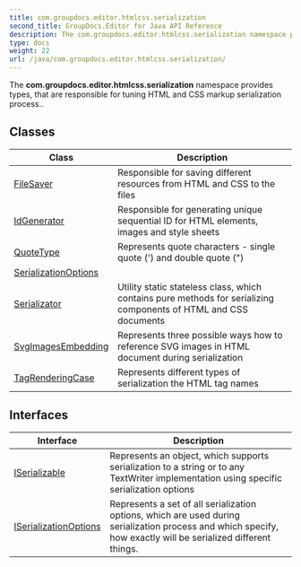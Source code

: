 ```yaml
---
title: com.groupdocs.editor.htmlcss.serialization
second_title: GroupDocs.Editor for Java API Reference
description: The com.groupdocs.editor.htmlcss.serialization namespace provides types that are responsible for tuning HTML and CSS markup serialization process..
type: docs
weight: 22
url: /java/com.groupdocs.editor.htmlcss.serialization/
---
```


The **com.groupdocs.editor.htmlcss.serialization** namespace provides types, that are responsible for tuning HTML and CSS markup serialization process..


## Classes

| Class | Description |
| --- | --- |
| [FileSaver](../com.groupdocs.editor.htmlcss.serialization/filesaver) | Responsible for saving different resources from HTML and CSS to the files |
| [IdGenerator](../com.groupdocs.editor.htmlcss.serialization/idgenerator) | Responsible for generating unique sequential ID for HTML elements, images and style sheets |
| [QuoteType](../com.groupdocs.editor.htmlcss.serialization/quotetype) | Represents quote characters - single quote (') and double quote (") |
| [SerializationOptions](../com.groupdocs.editor.htmlcss.serialization/serializationoptions) |  |
| [Serializator](../com.groupdocs.editor.htmlcss.serialization/serializator) | Utility static stateless class, which contains pure methods for serializing components of HTML and CSS documents |
| [SvgImagesEmbedding](../com.groupdocs.editor.htmlcss.serialization/svgimagesembedding) | Represents three possible ways how to reference SVG images in HTML document during serialization |
| [TagRenderingCase](../com.groupdocs.editor.htmlcss.serialization/tagrenderingcase) | Represents different types of serialization the HTML tag names |

## Interfaces

| Interface | Description |
| --- | --- |
| [ISerializable](../com.groupdocs.editor.htmlcss.serialization/iserializable) | Represents an object, which supports serialization to a string or to any TextWriter implementation using specific serialization options |
| [ISerializationOptions](../com.groupdocs.editor.htmlcss.serialization/iserializationoptions) | Represents a set of all serialization options, which are used during serialization process and which specify, how exactly will be serialized different things. |
